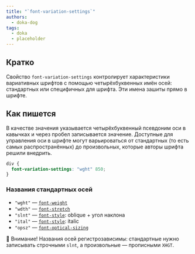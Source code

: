 ```yaml
---
title: "`font-variation-settings`"
authors:
  - doka-dog
tags:
  - doka
  - placeholder
---
```


## Кратко

Свойство `font-variation-settings` контролирует характеристики вариативных шрифтов с помощью четырёхбуквенных имён осей: стандартных или специфичных для шрифта. Эти имена зашиты прямо в шрифте.

## Как пишется

В качестве значения указывается четырёхбуквенный псевдоним оси в кавычках и через пробел записывается значение. Доступные для управления оси в шрифте могут варьироваться от стандартных (то есть самых распространённых) до произвольных, которые авторы шрифта решили внедрить.

```css
div {
  font-variation-settings: "wght" 850;
}
```

### Названия стандартных осей

- `"wght"` — [`font-weight`](/css/font-weight)
- `"wdth"` — [`font-stretch`](/css/font-stretch)
- `"slnt"` — [`font-style`](/css/font-style): oblique + угол наклона
- `"ital"` — [`font-style`](/css/font-style): italic
- `"opsz"` — [`font-optical-sizing`](/css/font-optical-sizing)

<aside>

🚨 Внимание! Названия осей регистрозависимы: стандартные нужно записывать строчными `slnt`, а произвольные — прописными `XHGT`.

</aside>
